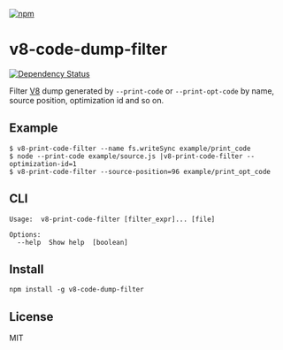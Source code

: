 [![npm](https://nodei.co/npm/v8-code-dump-filter.png)](https://nodei.co/npm/v8-code-dump-filter/)

# v8-code-dump-filter

[![Dependency Status][david-badge]][david]

Filter [V8][v8] dump generated by `--print-code` or `--print-opt-code` by name, source position, optimization id and so on.

[v8]: https://code.google.com/p/v8-wiki/

[david]: https://david-dm.org/eush77/v8-code-dump-filter
[david-badge]: https://david-dm.org/eush77/v8-code-dump-filter.png

## Example

```
$ v8-print-code-filter --name fs.writeSync example/print_code
$ node --print-code example/source.js |v8-print-code-filter --optimization-id=1
$ v8-print-code-filter --source-position=96 example/print_opt_code
```

## CLI

```
Usage:  v8-print-code-filter [filter_expr]... [file]

Options:
  --help  Show help  [boolean]
```

## Install

```
npm install -g v8-code-dump-filter
```

## License

MIT
